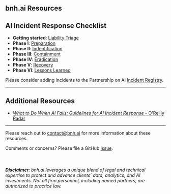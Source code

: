 ## bnh.ai Resources

## AI Incident Response Checklist

* **Getting started**: [Liability Triage](bnh.ai-AI-IR-Checklist-Liability-Triage.pdf)
* **Phase I**: [Preparation]()
* **Phase II**: [Indentification]()
* **Phase III**: [Containment]()
* **Phase IV**: [Eradication]()
* **Phase V**: [Recovery]()
* **Phase VI**: [Lessons Learned]()


Please consider adding incidents to the Partnership on AI [Incident Registry](http://aiid.partnershiponai.org/).

***

## Additional Resources

* [*What to Do When AI Fails: Guidelines for AI Incident Response* - O'Reilly Radar](https://www.oreilly.com/radar/what-to-do-when-ai-fails/)

***

Please reach out to [contact@bnh.ai](mailto:contact@bnh.ai) for more information about these resources.


Comments or concerns? Please file a GitHub [issue](https://github.com/bnh-ai/resources/issues/new).
<br>
<br>
<br>
<br>
<i><b>Disclaimer</b>: bnh.ai leverages a unique blend of legal and technical expertise to protect and advance clients’ data, analytics, and AI investments. Not all firm personnel, including named partners, are authorized to practice law.</i> 

